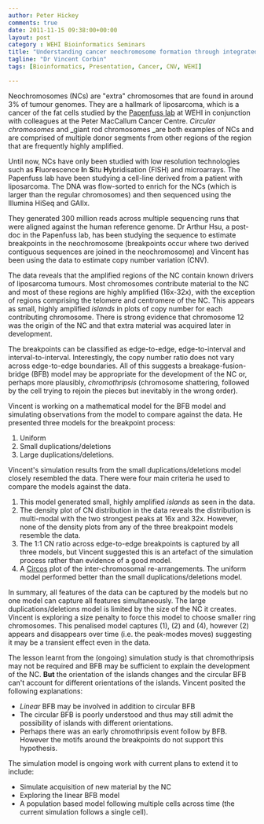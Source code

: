 ```yaml
---
author: Peter Hickey
comments: true
date: 2011-11-15 09:38:00+00:00
layout: post
category : WEHI Bioinformatics Seminars
title: "Understanding cancer neochromosome formation through integrated analysis of fusion and copy number data"
tagline: "Dr Vincent Corbin"
tags: [Bioinformatics, Presentation, Cancer, CNV, WEHI]

---
```


Neochromosomes (NCs) are "extra" chromosomes that are found in around 3% of tumour genomes. They are a hallmark of liposarcoma, which is a cancer of the fat cells studied by the [Papenfuss lab](http://www.wehi.edu.au/faculty_members/dr_tony_papenfuss) at WEHI in conjunction with colleagues at the Peter MacCallum Cancer Centre. _Circular chromosomes_ and _giant rod chromosomes _are both examples of NCs and are comprised of multiple donor segments from other regions of the region that are frequently highly amplified. 

Until now, NCs have only been studied with low resolution technologies such as **F**luorescence **I**n **S**itu **H**ybridisation (FISH) and microarrays. The Papenfuss lab have been studying a cell-line derived from a patient with liposarcoma. The DNA was flow-sorted to enrich for the NCs (which is larger than the regular chromosomes) and then sequenced using the Illumina HiSeq and GAIIx.

They generated 300 million reads across multiple sequencing runs that were aligned against the human reference genome. Dr Arthur Hsu, a post-doc in the Papenfuss lab, has been studying the sequence to estimate breakpoints in the neochromosome (breakpoints occur where two derived contiguous sequences are joined in the neochromosome) and Vincent has been using the data to estimate copy number variation (CNV). 

The data reveals that the amplified regions of the NC contain known drivers of liposarcoma tumours. Most chromosomes contribute material to the NC and most of these regions are highly amplified (16x-32x), with the exception of regions comprising the telomere and centromere of the NC. This appears as small, highly amplified _islands_ in plots of copy number for each contributing chromosome. There is strong evidence that chromosome 12 was the origin of the NC and that extra material was acquired later in development. 

The breakpoints can be classified as edge-to-edge, edge-to-interval and interval-to-interval. Interestingly, the copy number ratio does not vary across edge-to-edge boundaries. All of this suggests a breakage-fusion-bridge (BFB) model may be appropriate for the development of the NC or, perhaps more plausibly, _chromothripsis_ (chromosome shattering, followed by the cell trying to rejoin the pieces but inevitably in the wrong order). 

Vincent is working on a mathematical model for the BFB model and simulating observations from the model to compare against the data. He presented three models for the breakpoint process:

1. Uniform
2. Small duplications/deletions
3. Large duplications/deletions. 

Vincent's simulation results from the small duplications/deletions model closely resembled the data. There were four main criteria he used to compare the models against the data.
	
1. This model generated small, highly amplified _islands_ as seen in the data.
2. The density plot of CN distribution in the data reveals the distribution is multi-modal with the two strongest peaks at 16x and 32x. However, none of the density plots from any of the three breakpoint models resemble the data.
3. The 1:1 CN ratio across edge-to-edge breakpoints is captured by all three models, but Vincent suggested this is an artefact of the simulation process rather than evidence of a good model.
4. A [Circos](http://circos.ca/) plot of the inter-chromosomal re-arrangements. The uniform model performed better than the small duplications/deletions model.

In summary, all features of the data can be captured by the models but no one model can capture all features simultaneously. The large duplications/deletions model is limited by the size of the NC it creates. Vincent is exploring a size penalty to force this model to choose smaller ring chromosomes. This penalised model captures (1), (2) and (4), however (2) appears and disappears over time (i.e. the peak-modes moves) suggesting it may be a transient effect even in the data.

The lesson learnt from the (ongoing) simulation study is that chromothripsis may not be required and BFB may be sufficient to explain the development of the NC. **But** the orientation of the islands changes and the circular BFB can't account for different orientations of the islands. Vincent posited the following explanations:

* _Linear_ BFB may be involved in addition to circular BFB
* The circular BFB is poorly understood and thus may still admit the possibility of islands with different orientations.
* Perhaps there was an early chromothripsis event follow by BFB. However the motifs around the breakpoints do not support this hypothesis.

The simulation model is ongoing work with current plans to extend it to include:

* Simulate acquisition of new material by the NC
* Exploring the linear BFB model
* A population based model following multiple cells across time (the current simulation follows a single cell).






